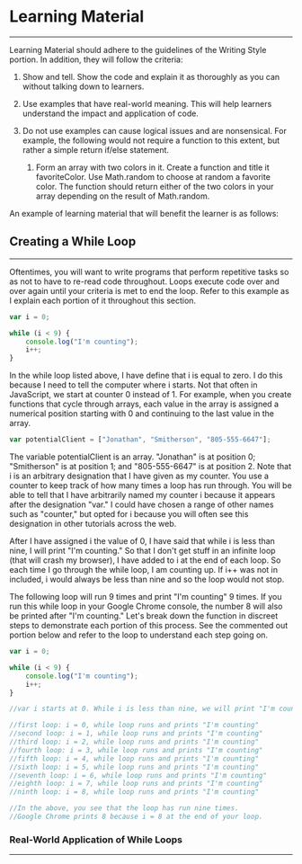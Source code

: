 # Learning Material

---

Learning Material should adhere to the guidelines of the Writing Style portion. In addition, they will follow the criteria:

1. Show and tell. Show the code and explain it as thoroughly as you can without talking down to learners.

2. Use examples that have real-world meaning. This will help learners understand the impact and application of code.

3. Do not use examples can cause logical issues and are nonsensical. For example, the following would not require a function to this extent, but rather a simple return if/else statement.

   1. Form an array with two colors in it. Create a function and title it favoriteColor. Use Math.random to choose at random a favorite color. The function should return either of the two colors in your array depending on the result of Math.random. 

An example of learning material that will benefit the learner is as follows:

## Creating a While Loop

---

Oftentimes, you will want to write programs that perform repetitive tasks so as not to have to re-read code throughout. Loops execute code over and over again until your criteria is met to end the loop. Refer to this example as I explain each portion of it throughout this section.

```js
var i = 0;

while (i < 9) {
    console.log("I'm counting");
    i++;
}
```

In the while loop listed above, I have define that i is equal to zero. I do this because I need to tell the computer where i starts. Not that often in JavaScript, we start at counter 0 instead of 1. For example, when you create functions that cycle through arrays, each value in the array is assigned a numerical position starting with 0 and continuing to the last value in the array.

```js
var potentialClient = ["Jonathan", "Smitherson", "805-555-6647"];
```

The variable potentialClient is an array. "Jonathan" is at position 0; "Smitherson" is at position 1; and "805-555-6647" is at position 2. Note that i is an arbitrary designation that I have given as my counter. You use a counter to keep track of how many times a loop has run through. You will be able to tell that I have arbitrarily named my counter i because it appears after the designation "var." I could have chosen a range of other names such as "counter," but opted for i because you will often see this designation in other tutorials across the web.

After I have assigned i the value of 0, I have said that while i is less than nine, I will print "I'm counting." So that I don't get stuff in an infinite loop \(that will crash my browser\), I have added to i at the end of each loop. So each time I go through the while loop, I am counting up. If i++ was not in included, i would always be less than nine and so the loop would not stop.

The following loop will run 9 times and print "I'm counting" 9 times. If you run this while loop in your Google Chrome console, the number 8 will also be printed after "I'm counting." Let's break down the function in discreet steps to demonstrate each portion of this process.  See the commented out portion below and refer to the loop to understand each step going on.

```js
var i = 0;

while (i < 9) {
    console.log("I'm counting");
    i++;
}

//var i starts at 0. While i is less than nine, we will print "I'm counting". 

//first loop: i = 0, while loop runs and prints "I'm counting"
//second loop: i = 1, while loop runs and prints "I'm counting"
//third loop: i = 2, while loop runs and prints "I'm counting"
//fourth loop: i = 3, while loop runs and prints "I'm counting"
//fifth loop: i = 4, while loop runs and prints "I'm counting"
//sixth loop: i = 5, while loop runs and prints "I'm counting"
//seventh loop: i = 6, while loop runs and prints "I'm counting"
//eighth loop: i = 7, while loop runs and prints "I'm counting"
//ninth loop: i = 8, while loop runs and prints "I'm counting"

//In the above, you see that the loop has run nine times. 
//Google Chrome prints 8 because i = 8 at the end of your loop.
```

### Real-World Application of While Loops

---





